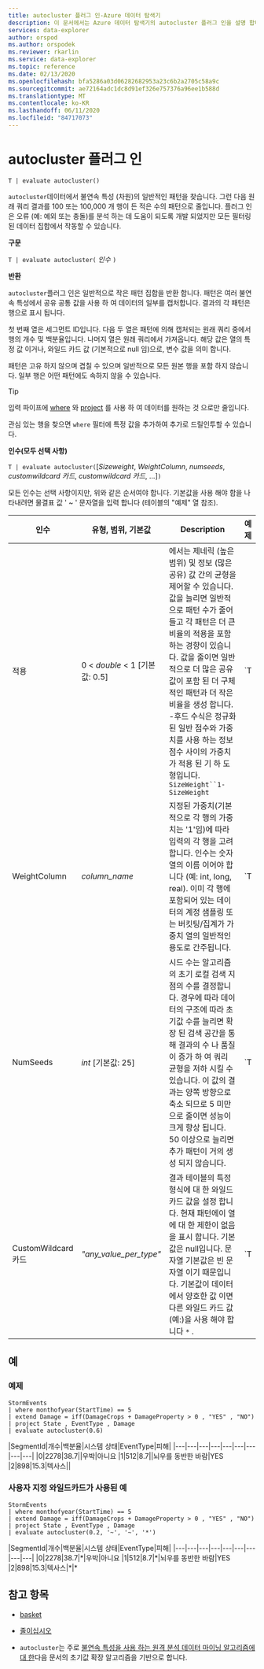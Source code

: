 ```yaml
---
title: autocluster 플러그 인-Azure 데이터 탐색기
description: 이 문서에서는 Azure 데이터 탐색기의 autocluster 플러그 인을 설명 합니다.
services: data-explorer
author: orspod
ms.author: orspodek
ms.reviewer: rkarlin
ms.service: data-explorer
ms.topic: reference
ms.date: 02/13/2020
ms.openlocfilehash: bfa5286a03d06282682953a23c6b2a2705c58a9c
ms.sourcegitcommit: ae72164adc1dc8d91ef326e757376a96ee1b588d
ms.translationtype: MT
ms.contentlocale: ko-KR
ms.lasthandoff: 06/11/2020
ms.locfileid: "84717073"
---
```

# <a name="autocluster-plugin"></a>autocluster 플러그 인

```kusto
T | evaluate autocluster()
```

`autocluster`데이터에서 불연속 특성 (차원)의 일반적인 패턴을 찾습니다. 그런 다음 원래 쿼리 결과를 100 또는 100,000 개 행이 든 적은 수의 패턴으로 줄입니다. 플러그 인은 오류 (예: 예외 또는 충돌)를 분석 하는 데 도움이 되도록 개발 되었지만 모든 필터링 된 데이터 집합에서 작동할 수 있습니다.

**구문**

`T | evaluate autocluster(` *인수* `)`

**반환**

`autocluster`플러그 인은 일반적으로 작은 패턴 집합을 반환 합니다. 패턴은 여러 불연속 특성에서 공유 공통 값을 사용 하 여 데이터의 일부를 캡처합니다. 결과의 각 패턴은 행으로 표시 됩니다.

첫 번째 열은 세그먼트 ID입니다. 다음 두 열은 패턴에 의해 캡처되는 원래 쿼리 중에서 행의 개수 및 백분율입니다. 나머지 열은 원래 쿼리에서 가져옵니다. 해당 값은 열의 특정 값 이거나, 와일드 카드 값 (기본적으로 null 임)으로, 변수 값을 의미 합니다.

패턴은 고유 하지 않으며 겹칠 수 있으며 일반적으로 모든 원본 행을 포함 하지 않습니다. 일부 행은 어떤 패턴에도 속하지 않을 수 있습니다.

> [!TIP]
> 입력 파이프에 [where](./whereoperator.md) 와 [project](./projectoperator.md) 를 사용 하 여 데이터를 원하는 것 으로만 줄입니다.
>
> 관심 있는 행을 찾으면 `where` 필터에 특정 값을 추가하여 추가로 드릴인투할 수 있습니다.

**인수(모두 선택 사항)**

`T | evaluate autocluster(`[*Sizeweight*, *WeightColumn*, *numseeds*, *customwildcard 카드*, *customwildcard 카드*, ...]`)`

모든 인수는 선택 사항이지만, 위와 같은 순서여야 합니다. 기본값을 사용 해야 함을 나타내려면 물결표 값 ' ~ ' 문자열을 입력 합니다 (테이블의 "예제" 열 참조).

|인수        | 유형, 범위, 기본값              |Description                | 예제                                        |
|----------------|-----------------------------------|---------------------------|------------------------------------------------|
| 적용     | 0 < *double* < 1 [기본값: 0.5]   | 에서는 제네릭 (높은 범위) 및 정보 (많은 공유) 값 간의 균형을 제어할 수 있습니다. 값을 늘리면 일반적으로 패턴 수가 줄어들고 각 패턴은 더 큰 비율의 적용을 포함 하는 경향이 있습니다. 값을 줄이면 일반적으로 더 많은 공유 값이 포함 된 더 구체적인 패턴과 더 작은 비율을 생성 합니다. -후드 수식은 정규화 된 일반 점수와 가중치를 사용 하는 정보 점수 사이의 가중치가 적용 된 기 하 도형입니다. `SizeWeight``1-SizeWeight`                   | `T | evaluate autocluster(0.8)`                |
|WeightColumn    | *column_name*                     | 지정된 가중치(기본적으로 각 행의 가중치는 '1'임)에 따라 입력의 각 행을 고려합니다. 인수는 숫자 열의 이름 이어야 합니다 (예: int, long, real). 이미 각 행에 포함되어 있는 데이터의 계정 샘플링 또는 버킷팅/집계가 가중치 열의 일반적인 용도로 간주됩니다.                                                                                                       | `T | evaluate autocluster('~', sample_Count)` | 
| NumSeeds        | *int* [기본값: 25]              | 시드 수는 알고리즘의 초기 로컬 검색 지점의 수를 결정합니다. 경우에 따라 데이터의 구조에 따라 초기값 수를 늘리면 확장 된 검색 공간을 통해 결과의 수 나 품질이 증가 하 여 쿼리 균형을 저하 시킬 수 있습니다. 이 값의 결과는 양쪽 방향으로 축소 되므로 5 미만으로 줄이면 성능이 크게 향상 됩니다. 50 이상으로 늘리면 추가 패턴이 거의 생성 되지 않습니다.                                         | `T | evaluate autocluster('~', '~', 15)`       |
| CustomWildcard 카드  | *"any_value_per_type"*           | 결과 테이블의 특정 형식에 대 한 와일드 카드 값을 설정 합니다. 현재 패턴에이 열에 대 한 제한이 없음을 표시 합니다. 기본값은 null입니다. 문자열 기본값은 빈 문자열 이기 때문입니다. 기본값이 데이터에서 양호한 값 이면 다른 와일드 카드 값 (예:)을 사용 해야 합니다 `*` .                                                                                                                | `T | evaluate autocluster('~', '~', '~', '*', int(-1), double(-1), long(0), datetime(1900-1-1))` |

## <a name="examples"></a>예

### <a name="example"></a>예제

<!-- csl: https://help.kusto.windows.net:443/Samples -->
```kusto
StormEvents 
| where monthofyear(StartTime) == 5
| extend Damage = iff(DamageCrops + DamageProperty > 0 , "YES" , "NO")
| project State , EventType , Damage
| evaluate autocluster(0.6)
```

|SegmentId|개수|백분율|시스템 상태|EventType|피해|
|---|---|---|---|---|---|---|---|---|
|0|2278|38.7||우박|아니요
|1|512|8.7||뇌우를 동반한 바람|YES
|2|898|15.3|텍사스||

### <a name="example-with-custom-wildcards"></a>사용자 지정 와일드카드가 사용된 예

<!-- csl: https://help.kusto.windows.net:443/Samples -->
```kusto
StormEvents 
| where monthofyear(StartTime) == 5
| extend Damage = iff(DamageCrops + DamageProperty > 0 , "YES" , "NO")
| project State , EventType , Damage 
| evaluate autocluster(0.2, '~', '~', '*')
```

|SegmentId|개수|백분율|시스템 상태|EventType|피해|
|---|---|---|---|---|---|---|---|---|
|0|2278|38.7|\*|우박|아니요
|1|512|8.7|\*|뇌우를 동반한 바람|YES
|2|898|15.3|텍사스|\*|\*

## <a name="see-also"></a>참고 항목

* [basket](./basketplugin.md)
* [줄이십시오](./reduceoperator.md)

* `autocluster`는 주로 [불연속 특성을 사용 하는 원격 분석 데이터 마이닝 알고리즘에 대 한](https://www.scitepress.org/DigitalLibrary/PublicationsDetail.aspx?ID=d5kcrO+cpEU=&t=1)다음 문서의 초기값 확장 알고리즘을 기반으로 합니다. 
